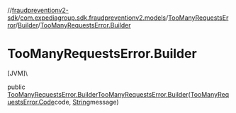 //[fraudpreventionv2-sdk](../../../../index.md)/[com.expediagroup.sdk.fraudpreventionv2.models](../../index.md)/[TooManyRequestsError](../index.md)/[Builder](index.md)/[TooManyRequestsError.Builder](-too-many-requests-error.-builder.md)

# TooManyRequestsError.Builder

[JVM]\

public [TooManyRequestsError.Builder](index.md)[TooManyRequestsError.Builder](-too-many-requests-error.-builder.md)([TooManyRequestsError.Code](../-code/index.md)code, [String](https://docs.oracle.com/javase/8/docs/api/java/lang/String.html)message)
